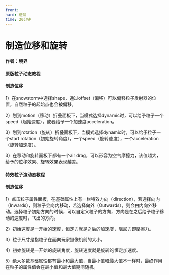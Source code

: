 ```yaml
---
front:
hard: 进阶
time: 20分钟
---
```


# 制造位移和旋转



#### 作者：境界



#### 原版粒子动态教程



#### 制造位移

1）在snowstorm中选择shape，通过offset（偏移）可以偏移粒子发射器的位置，自然粒子的起始点也会被偏移。

2）划到motion（移动）折叠面板下，当模式选择dynamic时，可以给予粒子一个speed（起始速度），或者给予一个加速度acceleration。

3）划到rotation（旋转）折叠面板下，当模式选择dynamic时，可以给予粒子一个start rotation（初始旋转角度），一个speed（旋转速度），一个acceleration（旋转加速度）。

3）在移动和旋转面板下都有一个air drag，可以形容为空气摩擦力，该值越大，给予的位移效果、旋转效果表现越差。



#### 特效粒子渲动态教程

#### 制造位移

1）点击粒子属性面板，在基础属性上有一栏特效方向（direction），若选择向内（Inwards），则粒子会向内移动，若选择向外（Outwards），则会由内向外移动。选择粒子初始方向的时候，可以自定义粒子的方向，方向是在之后给予粒子移动的速度时，飞出的方向。

2）初始速度是一开始的速度，恒定力就是之后的加速度，阻尼力即摩擦力。

3）粒子尺寸是指粒子在面向玩家摄像机前的大小。

4）初始旋转是一开始的旋转角度，旋转速度就是旋转的恒定加速度。

5）绝大多数基础属性都有最小和最大值，当最小值和最大值不一样时，最终作用在粒子的属性值会在最小值和最大值期间随机。